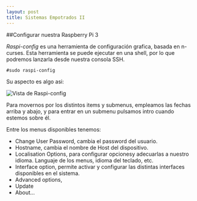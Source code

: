 ```yaml
---
layout: post
title: Sistemas Empotrados II
---
```


##Configurar nuestra Raspberry Pi 3

*Raspi-config* es una herramienta de configuración grafica, basada en n-curses. Esta herramienta se puede ejecutar en una shell, por lo que podremos lanzarla desde nuestra consola SSH. 

```shell
#sudo raspi-config
```

Su aspecto es algo asi:

![Vista de Raspi-config](https://ingenierong.github.io/images/raspi-config_mainMenu.png)

Para movernos por los distintos items y submenus, empleamos las fechas arriba y abajo, y para entrar en un submenu pulsamos intro cuando estemos sobre él.


Entre los menus disponibles tenemos:
* Change User Password, cambia el password del usuario.
* Hostname, cambia el nombre de Host del dispositivo.
* Localisation Options, para configurar opcionesy adecuarlas a nuestro idioma. Languaje de los menus, idioma del teclado, etc.
* Interface option, permite activar y configurar las distintas interfaces disponibles en el sistema.
* Advanced options,
* Update
* About...




[raspbian_web]: https://www.raspberrypi.org/downloads/raspbian/




